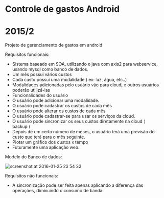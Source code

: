 # Controle de gastos Android
# 2015/2
Projeto de gerenciamento de gastos em android


Requisitos funcionais:
- Sistema baseado em SOA,  utilizando o java com axis2 para webservice, usando mysql como banco de dados.
- Um mês possui vários custos
- Cada custo possui uma modalidade ( ex: luz, água, etc..)
- Modalidades adicionadas pelo usuário vão para cloud, e outros usuários poderão utilizá-las
- Funcionalidades do usuário
 - O usuário pode adicionar uma modalidade.
 - O usuário pode cadastrar os custos de cada mês
 - O usuário pode alterar os custos de cada mês
 - O usuário pode cadastrar-se para usar os serviços da cloud.
 - O usuário pode sincronizar os seus custos diretamente na cloud ( backup )
- Depois de um certo número de meses, o usuário terá uma previsão do custo que terá para o mês seguinte.
- Plotar um gráfico dos custos x tempo
- Futuramente uma aplicação web. 

Modelo do Banco de dados:

![screenshot at 2016-01-25 23 54 32](https://cloud.githubusercontent.com/assets/8482579/12570483/1bb71526-c3bf-11e5-829f-7a22315b8932.png)

Requisitos não funcionais:
 - A sincronização pode ser feita apenas aplicando a diferença das operações, diminuindo o consumo de banda.
